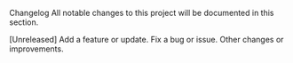 Changelog
All notable changes to this project will be documented in this section.

[Unreleased]
Add a feature or update.
Fix a bug or issue.
Other changes or improvements.